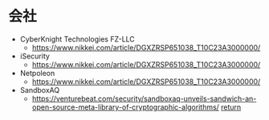 # 会社

* CyberKnight Technologies FZ-LLC
  * https://www.nikkei.com/article/DGXZRSP651038_T10C23A3000000/
* iSecurity
  * https://www.nikkei.com/article/DGXZRSP651038_T10C23A3000000/
* Netpoleon
  * https://www.nikkei.com/article/DGXZRSP651038_T10C23A3000000/
* SandboxAQ
  * https://venturebeat.com/security/sandboxaq-unveils-sandwich-an-open-source-meta-library-of-cryptographic-algorithms/
[return](../README.md)

